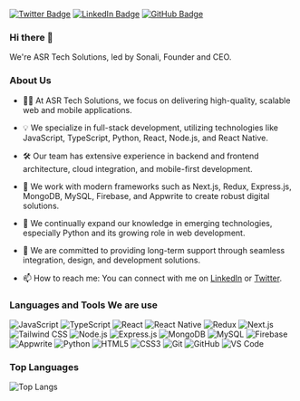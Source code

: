 

[![Twitter Badge](https://img.shields.io/badge/Twitter-Profile-informational?style=flat&logo=twitter&logoColor=white&color=1CA2F1)](https://twitter.com/ASRTech2022)
[![LinkedIn Badge](https://img.shields.io/badge/LinkedIn-Profile-informational?style=flat&logo=linkedin&logoColor=white&color=0D76A8)]([https://www.linkedin.com/in/rohan-gope-a96072199/](https://www.linkedin.com/company/asr-tech-solutions/posts/?feedView=all))
[![GitHub Badge](https://img.shields.io/badge/GitHub-Profile-informational?style=flat&logo=github&logoColor=white&color=181717)](https://github.com/celebrity4000)

### Hi there 👋  
We're ASR Tech Solutions, led by Sonali, Founder and CEO.

### About Us
- 👩‍💼 At ASR Tech Solutions, we focus on delivering high-quality, scalable web and mobile applications.
- 💡 We specialize in full-stack development, utilizing technologies like JavaScript, TypeScript, Python, React, Node.js, and React Native.
- 🛠️ Our team has extensive experience in backend and frontend architecture, cloud integration, and mobile-first development.
- 🚀 We work with modern frameworks such as Next.js, Redux, Express.js, MongoDB, MySQL, Firebase, and Appwrite to create robust digital solutions.
- 🌱 We continually expand our knowledge in emerging technologies, especially Python and its growing role in web development.
- 🤝 We are committed to providing long-term support through seamless integration, design, and development solutions.

- 📫 How to reach me: You can connect with me on [LinkedIn](https://www.linkedin.com/company/asr-tech-solutions/posts/?feedView=all) or [Twitter](https://twitter.com/ASRTech2022).

### Languages and Tools We are use
![JavaScript](https://img.shields.io/badge/-JavaScript-black?style=flat-square&logo=javascript)
![TypeScript](https://img.shields.io/badge/-TypeScript-black?style=flat-square&logo=typescript)
![React](https://img.shields.io/badge/-React-black?style=flat-square&logo=react)
![React Native](https://img.shields.io/badge/-React%20Native-black?style=flat-square&logo=react)
![Redux](https://img.shields.io/badge/-Redux-black?style=flat-square&logo=redux)
![Next.js](https://img.shields.io/badge/-Next.js-black?style=flat-square&logo=next.js)
![Tailwind CSS](https://img.shields.io/badge/-Tailwind%20CSS-black?style=flat-square&logo=tailwind-css)
![Node.js](https://img.shields.io/badge/-Node.js-black?style=flat-square&logo=Node.js)
![Express.js](https://img.shields.io/badge/Express.js-000000?style=flat-square&logo=express&logoColor=white)
![MongoDB](https://img.shields.io/badge/MongoDB-000000?style=flat-square&logo=mongodb&logoColor=47A248)
![MySQL](https://img.shields.io/badge/-MySQL-black?style=flat-square&logo=mysql)
![Firebase](https://img.shields.io/badge/-Firebase-black?style=flat-square&logo=firebase)
![Appwrite](https://img.shields.io/badge/-Appwrite-black?style=flat-square&logo=appwrite)
![Python](https://img.shields.io/badge/-Python-black?style=flat-square&logo=python)
![HTML5](https://img.shields.io/badge/-HTML5-black?style=flat-square&logo=html5)
![CSS3](https://img.shields.io/badge/-CSS3-black?style=flat-square&logo=css3&logoColor=1572B6)
![Git](https://img.shields.io/badge/-Git-black?style=flat-square&logo=git)
![GitHub](https://img.shields.io/badge/-GitHub-181717?style=flat-square&logo=github)
![VS Code](https://img.shields.io/badge/-VS%20Code-007ACC?style=flat-square&logo=visual-studio-code)

### Top Languages
![Top Langs](https://github-readme-stats.vercel.app/api/top-langs/?username=Darkrider0007&layout=compact&theme=radical)
